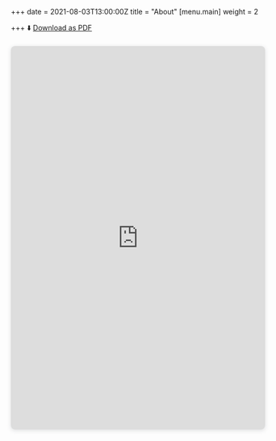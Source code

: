 +++
date = 2021-08-03T13:00:00Z
title = "About"
[menu.main]
weight = 2

+++
⬇️ [Download as PDF](/uploads/ShanSunAug21.pdf "Download as PDF")

<div style="position: relative; width: 100%; height: 0; padding-top: 141.4286%; padding-bottom: 48px; box-shadow: 0 2px 8px 0 rgba(63,69,81,0.16); margin-top: 1.6em; margin-bottom: 0.9em; overflow: hidden; border-radius: 8px; will-change: transform;">

<iframe loading="lazy" style="position: absolute; width: 100%; height: 100%; top: 0; left: 0; border: none; padding: 0;margin: 0;"    src="https://www.canva.com/design/DAEl_iquao8/view?embed"></iframe>

</div>